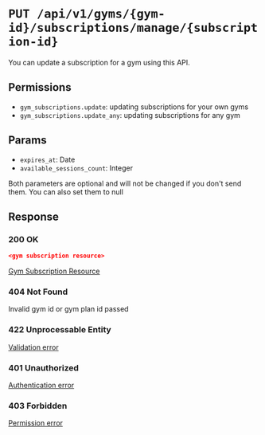# `PUT /api/v1/gyms/{gym-id}/subscriptions/manage/{subscription-id}`
You can update a subscription for a gym using this API.


## Permissions

- `gym_subscriptions.update`: updating subscriptions for your own gyms
- `gym_subscriptions.update_any`: updating subscriptions for any gym

## Params

- `expires_at`: Date
- `available_sessions_count`: Integer

Both parameters are optional and will not be changed if you don't send them. You can also set them to null

## Response

### 200 OK

```json
<gym subscription resource>
```

[Gym Subscription Resource](../../../resources/gym_subscription.md)

### 404 Not Found
 Invalid gym id or gym plan id passed

### 422 Unprocessable Entity
[Validation error](../../../validation-errors.md)

### 401 Unauthorized
[Authentication error](../../../authentication-errors.md)

### 403 Forbidden
[Permission error](../../../permission-errors.md)
